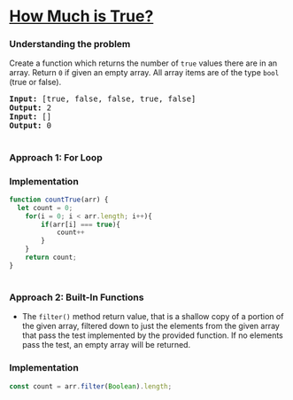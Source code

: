 # [How Much is True?](How%20Much%20is%20True%3F.md)

### Understanding the problem

Create a function which returns the number of `true` values there are in an array.
Return `0` if given an empty array.
All array items are of the type `bool` (true or false).

<pre>
<b>Input:</b> [true, false, false, true, false]
<b>Output:</b> 2
<b>Input:</b> []
<b>Output:</b> 0
</pre>

#
### Approach 1: For Loop

### Implementation

```js
function countTrue(arr) {
  let count = 0;
	for(i = 0; i < arr.length; i++){
		if(arr[i] === true){
			count++
		}
	}
	return count;
}
```
#
### Approach 2: Built-In Functions
- The `filter()` method return value, that is a shallow copy of a portion of the given array, filtered down to just the elements from the given array that pass the test implemented by the provided function. If no elements pass the test, an empty array will be returned.

### Implementation
```js
const count = arr.filter(Boolean).length;
```
